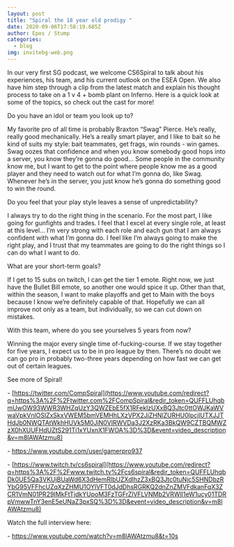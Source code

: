 ```yaml
---
layout: post
title: "Spiral the 18 year old prodigy "
date: 2020-09-06T17:58:19.685Z
author: Epos / Stump
categories:
  - blog
img: invitebg-web.png
---
```

<!--StartFragment-->

In our very first SG podcast, we welcome CS6Spiral to talk about his experiences, his team, and his current outlook on the ESEA Open. We also have him step through a clip from the latest match and explain his thought process to take on a 1 v 4 + bomb plant on Inferno. Here is a quick look at some of the topics, so check out the cast for more!



Do you have an idol or team you look up to?

My favorite pro of all time is probably Braxton “Swag” Pierce. He’s really, really good mechanically. He’s a really smart player, and I like to bait so he kind of suits my style: bait teammates, get frags, win rounds - win games. Swag oozes that confidence and when you know somebody good hops into a server, you know they’re gonna do good… Some people in the community know me, but I want to get to the point where people know me as a good player and they need to watch out for what I’m gonna do, like Swag. Whenever he’s in the server, you just know he’s gonna do something good to win the round.



Do you feel that your play style leaves a sense of unpredictability?

I always try to do the right thing in the scenario. For the most part, I like going for gunfights and trades. I feel that I excel at every single role, at least at this level… I’m very strong with each role and each gun that I am always confident with what I’m gonna do. I feel like I’m always going to make the right play, and I trust that my teammates are going to do the right things so I can do what I want to do.



What are your short-term goals?

If I get to 15 subs on twitch, I can get the tier 1 emote. Right now, we just have the Bullet Bill emote, so another one would spice it up. Other than that, within the season, I want to make playoffs and get to Main with the boys because I know we’re definitely capable of that. Hopefully we can all improve not only as a team, but individually, so we can cut down on mistakes.



With this team, where do you see yourselves 5 years from now?

Winning the major every single time of-fucking-course. If we stay together for five years, I expect us to be in pro league by then. There’s no doubt we can go pro in probably two-three years depending on how fast we can get out of certain leagues.



See more of Spiral! 

<!--StartFragment-->

\- [https://twitter.com/CompSpiral](https://www.youtube.com/redirect?q=https%3A%2F%2Ftwitter.com%2FCompSpiral&redir_token=QUFFLUhqbmUwOW93WWR3WHZqUzY3QWZEbE5fX1RFeklzUXxBQ3Jtc0ttOWJKaWVwaVpkVnlOSlZxSkxVWEM5bmVEMHhLXzVPX2JiZHNlZURHU0lpcjlUTXJJTHdJb0NWQTAtWkhHUVk5M0JiN0VIRWVDa3J2XzRKa3BkQW9CZTBQMWZzX0hXUUFHdUZtS291Ti1xYUxnX1FWOA%3D%3D&event=video_description&v=m8lAWAtzmu8) 

\- <https://www.youtube.com/user/gamerpro937> 

\- [https://www.twitch.tv/cs6spiral](https://www.youtube.com/redirect?q=https%3A%2F%2Fwww.twitch.tv%2Fcs6spiral&redir_token=QUFFLUhqbDk0UE5Qa3VKUjBUaWd6X3dHemRIbUZXdlhzZ3xBQ3Jtc0tuNjc5SHNDbzRYbG95VFFhcUZqXzZHMU1OYlVFT0dJdDhsRGRKQ2dnZnZMVFdkanFqX3ZCR1VmN01PR29IMkFtTjdkYUpoM3FzTGFrZlVFLVNMb2VRWlI1eW1ucy01TDRpVmwwTnY3enE5eUNaZ3pxSQ%3D%3D&event=video_description&v=m8lAWAtzmu8)

<!--EndFragment-->

Watch the full interview here: 

\- https://www.youtube.com/watch?v=m8lAWAtzmu8&t=10s



<!--EndFragment-->